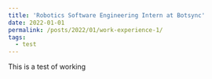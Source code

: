 ```yaml
---
title: 'Robotics Software Engineering Intern at Botsync'
date: 2022-01-01
permalink: /posts/2022/01/work-experience-1/
tags:
  - test
---
```


This is a test of working
